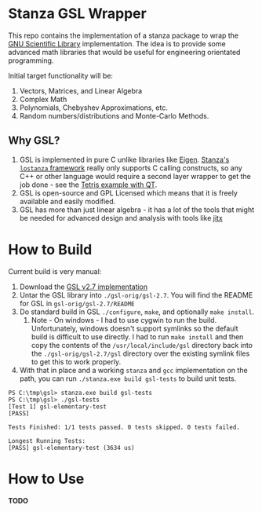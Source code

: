 # Stanza GSL Wrapper

This repo contains the implementation of a stanza package to wrap the
[GNU Scientific Library](https://www.gnu.org/software/gsl/) implementation.
The idea is to provide some advanced math libraries that would be useful
for engineering orientated programming.

Initial target functionality will be:

1.  Vectors, Matrices, and Linear Algebra
2.  Complex Math
3.  Polynomials, Chebyshev Approximations, etc.
4.  Random numbers/distributions and Monte-Carlo Methods.


## Why GSL?

1.  GSL is implemented in pure C unlike libraries like [Eigen](https://eigen.tuxfamily.org/index.php). [Stanza's `lostanza` framework](http://lbstanza.org/chapter11.html) really only supports C calling constructs, so any C++ or other language would require a second layer wrapper to get the job done - see the [Tetris example with QT](http://lbstanza.org/tetris.html).
2.  GSL is open-source and GPL Licensed which means that it is freely available and easily modified.
3.  GSL has more than just linear algebra - it has a lot of the tools that might be needed for advanced design and analysis with tools like [jitx](https://www.jitx.com/)

# How to Build

Current build is very manual:

1.  Download the [GSL v2.7 implementation](https://gnu.askapache.com/gsl/)
2.  Untar the GSL library into `./gsl-orig/gsl-2.7`. You will find the README for GSL in `gsl-orig/gsl-2.7/README`
3.  Do standard build in GSL `./configure`, `make`, and optionally `make install`.
    1.  Note - On windows - I had to use cygwin to run the build. Unfortunately, windows doesn't support symlinks so the default build is difficult to use directly. I had to run `make install` and then copy the contents of the `/usr/local/include/gsl` directory back into the `./gsl-orig/gsl-2.7/gsl` directory over the existing symlink files to get this to work properly.
4.  With that in place and a working `stanza` and `gcc` implementation on the path, you can run `./stanza.exe build gsl-tests` to build unit tests.

```
PS C:\tmp\gsl> stanza.exe build gsl-tests
PS C:\tmp\gsl> ./gsl-tests
[Test 1] gsl-elementary-test
[PASS]

Tests Finished: 1/1 tests passed. 0 tests skipped. 0 tests failed.

Longest Running Tests:
[PASS] gsl-elementary-test (3634 us)
```

# How to Use

**TODO**
